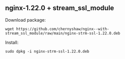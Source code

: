 ## nginx-1.22.0 + stream_ssl_module

Download package:
```
wget https://github.com/chernyshaw/nginx--with-stream_ssl_module/raw/main/nginx-strm-ssl-1.22.0.deb
```

Install:
```
sudo dpkg -i nginx-strm-ssl-1.22.0.deb
```
